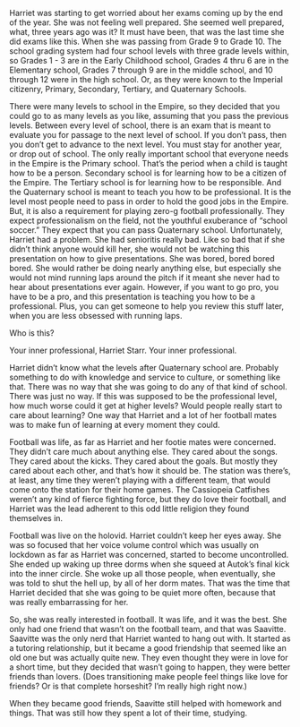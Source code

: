 Harriet was starting to get worried about her exams coming up by the end
of the year. She was not feeling well prepared. She seemed well
prepared, what, three years ago was it? It must have been, that was the
last time she did exams like this. When she was passing from Grade 9 to
Grade 10. The school grading system had four school levels with three
grade levels within, so Grades 1 - 3 are in the Early Childhood school,
Grades 4 thru 6 are in the Elementary school, Grades 7 through 9 are in
the middle school, and 10 through 12 were in the high school. Or, as
they were known to the Imperial citizenry, Primary, Secondary, Tertiary,
and Quaternary Schools.

There were many levels to school in the Empire, so they decided that you
could go to as many levels as you like, assuming that you pass the
previous levels. Between every level of school, there is an exam that is
meant to evaluate you for passage to the next level of school. If you
don’t pass, then you don’t get to advance to the next level. You must
stay for another year, or drop out of school. The only really important
school that everyone needs in the Empire is the Primary school. That’s
the period when a child is taught how to be a person. Secondary school
is for learning how to be a citizen of the Empire. The Tertiary school
is for learning how to be responsible. And the Quaternary school is
meant to teach you how to be professional. It is the level most people
need to pass in order to hold the good jobs in the Empire. But, it is
also a requirement for playing zero-g football professionally. They
expect professionalism on the field, not the youthful exuberance of
“school soccer.” They expect that you can pass Quaternary school.
Unfortunately, Harriet had a problem. She had senioritis really bad.
Like so bad that if she didn’t think anyone would kill her, she would
not be watching this presentation on how to give presentations. She was
bored, bored bored bored. She would rather be doing nearly anything
else, but especially she would not mind running laps around the pitch if
it meant she never had to hear about presentations ever again. However,
if you want to go pro, you have to be a pro, and this presentation is
teaching you how to be a professional. Plus, you can get someone to help
you review this stuff later, when you are less obsessed with running
laps.

Who is this?

Your inner professional, Harriet Starr. Your inner professional.

Harriet didn’t know what the levels after Quaternary school are.
Probably something to do with knowledge and service to culture, or
something like that. There was no way that she was going to do any of
that kind of school. There was just no way. If this was supposed to be
the professional level, how much worse could it get at higher levels?
Would people really start to care about learning? One way that Harriet
and a lot of her football mates was to make fun of learning at every
moment they could.

Football was life, as far as Harriet and her footie mates were
concerned. They didn’t care much about anything else. They cared about
the songs. They cared about the kicks. They cared about the goals. But
mostly they cared about each other, and that’s how it should be. The
station was there’s, at least, any time they weren’t playing with a
different team, that would come onto the station for their home games.
The Cassiopeia Catfishes weren’t any kind of fierce fighting force, but
they do love their football, and Harriet was the lead adherent to this
odd little religion they found themselves in.

Football was live on the holovid. Harriet couldn’t keep her eyes away.
She was so focused that her voice volume control which was usually on
lockdown as far as Harriet was concerned, started to become
uncontrolled. She ended up waking up three dorms when she squeed at
Autok’s final kick into the inner circle. She woke up all those people,
when eventually, she was told to shut the hell up, by all of her dorm
mates. That was the time that Harriet decided that she was going to be
quiet more often, because that was really embarrassing for her.

So, she was really interested in football. It was life, and it was the
best. She only had one friend that wasn’t on the football team, and that
was Saavitte. Saavitte was the only nerd that Harriet wanted to hang out
with. It started as a tutoring relationship, but it became a good
friendship that seemed like an old one but was actually quite new. They
even thought they were in love for a short time, but they decided that
wasn’t going to happen, they were better friends than lovers. (Does
transitioning make people feel things like love for friends? Or is that
complete horseshit? I’m really high right now.)

When they became good friends, Saavitte still helped with homework and
things. That was still how they spent a lot of their time, studying.
